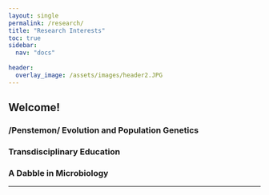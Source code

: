 ```yaml
---
layout: single
permalink: /research/
title: "Research Interests"
toc: true
sidebar:
  nav: "docs"
  
header:
  overlay_image: /assets/images/header2.JPG
---
```


## Welcome!

### /Penstemon/ Evolution and Population Genetics

### Transdisciplinary Education

### A Dabble in Microbiology
---
